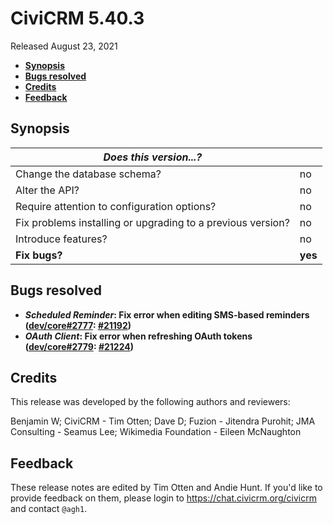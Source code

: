 # CiviCRM 5.40.3

Released August 23, 2021

- **[Synopsis](#synopsis)**
- **[Bugs resolved](#bugs)**
- **[Credits](#credits)**
- **[Feedback](#feedback)**

## <a name="synopsis"></a>Synopsis

| *Does this version...?*                                         |          |
| --------------------------------------------------------------- | -------- |
| Change the database schema?                                     | no       |
| Alter the API?                                                  | no       |
| Require attention to configuration options?                     | no       |
| Fix problems installing or upgrading to a previous version?     | no       |
| Introduce features?                                             | no       |
| **Fix bugs?**                                                   | **yes**  |

## <a name="bugs"></a>Bugs resolved

* **_Scheduled Reminder_: Fix error when editing SMS-based reminders ([dev/core#2777](https://lab.civicrm.org/dev/core/-/issues/2777): [#21192](https://github.com/civicrm/civicrm-core/pull/21192))**
* **_OAuth Client_: Fix error when refreshing OAuth tokens ([dev/core#2779](https://lab.civicrm.org/dev/core/-/issues/2779): [#21224](https://github.com/civicrm/civicrm-core/pull/21224))**

## <a name="credits"></a>Credits

This release was developed by the following authors and reviewers:

Benjamin W; CiviCRM - Tim Otten; Dave D; Fuzion - Jitendra Purohit; JMA Consulting -
Seamus Lee; Wikimedia Foundation - Eileen McNaughton

## <a name="feedback"></a>Feedback

These release notes are edited by Tim Otten and Andie Hunt.  If you'd like to
provide feedback on them, please login to https://chat.civicrm.org/civicrm and
contact `@agh1`.
